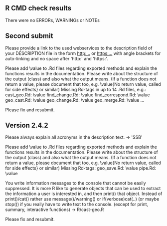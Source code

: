 ## R CMD check results
There were no ERRORs, WARNINGs or NOTEs

## Second submit
Please provide a link to the used webservices to the description field of your DESCRIPTION file in the form <http:...> or <https:...> with angle brackets for auto-linking and no space after 'http:' and 'https:'.

Please add \value to .Rd files regarding exported methods and explain the functions results in the documentation. Please write about the structure of the output (class) and also what the output means. (If a function does not return a value, please document that too, e.g. 
\value{No return value, called for side effects} or similar) Missing Rd-tags in up to 14 .Rd files, e.g.:
      cast_geo.Rd: \value
      find_change.Rd: \value
      find_correspond.Rd: \value
      geo_cast.Rd: \value
      geo_change.Rd: \value
      geo_merge.Rd: \value
      ...


Please fix and resubmit.

## Version 2.4.2
Please always explain all acronyms in the description text. -> 'SSB'

Please add \value to .Rd files regarding exported methods and explain
the functions results in the documentation. Please write about the
structure of the output (class) and also what the output means. (If a
function does not return a value, please document that too, e.g.
\value{No return value, called for side effects} or similar)
Missing Rd-tags:
      geo_save.Rd: \value
      pipe.Rd: \value

You write information messages to the console that cannot be easily
suppressed.
It is more R like to generate objects that can be used to extract the
information a user is interested in, and then print() that object.
Instead of print()/cat() rather use message()/warning() or
if(verbose)cat(..) (or maybe stop()) if you really have to write text to
the console. (except for print, summary, interactive functions) ->
R/cast-geo.R

Please fix and resubmit.
